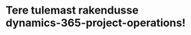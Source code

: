 # <a name="welcome-to-dynamics-365-project-operations"></a>Tere tulemast rakendusse dynamics-365-project-operations!